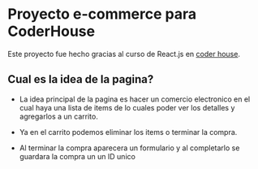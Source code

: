 # Proyecto e-commerce para CoderHouse

Este proyecto fue hecho gracias al curso de React.js en [coder house](https://www.coderhouse.com/).

## Cual es la idea de la pagina?

- La idea principal de la pagina es hacer un comercio electronico en el cual haya una lista de items de lo cuales poder ver los detalles
y agregarlos a un carrito.

- Ya en el carrito podemos eliminar los items o terminar la compra.

- Al terminar la compra aparecera un formulario y al completarlo se guardara la compra un un ID unico
